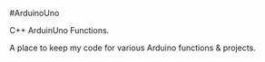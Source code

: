 #ArduinoUno

C++ ArduinUno Functions.

A place to keep my code for various Arduino functions & projects.
